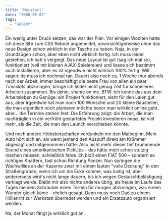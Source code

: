 ```yaml
---
title: "Maistart"
date: "2006-05-02"
tags:
  - "Gelebt"
---
```


Ein wenig unter Druck setzen, das war der Plan. Vor einigen Wochen hatte ich diese Site zum CSS Reboot angemeldet, unvorsichtigerweise ohne das neue Design schon wirklich in der Tasche zu haben. Naja, in der Grundzügen schon, aber eben nicht wirklich fertig. Ich muss leider gestehen, ich hab's vergeigt. Das neue Layout ist gut (sag ich mal so), funktioniert (voll mit kleinen AJAX-Spielereien) und liesse sich bestimmt auch installieren, aber es ist irgendwie nicht wirklich 100% fertig. Will sagen: da muss ich nochmal ran. Dauert also noch ca. 1 Woche (nur abends nach der Arbeit, immer beschäftigt die beste Frau von allen ein paar _Timeslots_ abzuringen, bringe ich leider nicht genug Zeit für schnelleres Arbeiten zusammen. Bis dahin, shame on me. BTW: Ich kenne das aus dem Arbeitsleben zu Genüge: ein Projekt funktioniert, sieht für den Laien gut aus, aber irgendwie hat man noch 100 Wünsche und 20 kleine Baustellen, die man eigentlich noch planieren möchte bevor man wirklich online geht, aber... die Termine stehen fest. Die Erfahrung zeigt: die Arbeit, die man nachträglich in ein verfrüht gestartetes Projekt investieren muss, ist viel mehr, als die Zeit, die man den Launch verschieben könnte.

Und noch andere Hiobsbotschaften verdunkeln mir den Maibeginn. Mein Auto hört sich an, als wenn jemand den Auspuff direkt am Krümmer abgesägt und mitgenommen hätte. Also nicht mehr dieser tief brummende Sound eines amerikanischen PickUps – das hätte mich schon stutzig machen müssen, schließlich fahre ich bloß einen FIAT 500 – sondern so richtiges Knattern, fast schon Richtung Panzer. Nun springen die Wachwillies an der Kaserne zwar mit einem lauten "volle Deckung" in den Straßengraben, wenn ich um die Ecke komme, was lustig ist, aber andererseits wird's nicht lange dauern, bis ich wegen Geräuschbelästigung verklagt werde. Bleibt mir also nichts anderes übrig, als heute im Laufe des Tages meinem Schrauber einen Termin für morgen abzuringen, was einem Wunder gleich käme – ehrlich gesagt. Dann muss noch Dad zu einem Höllenritt zur Werkstatt überredet werden und ein Ersatzauto organisiert werden.

Na, der Monat fängt ja wirklich gut an.
